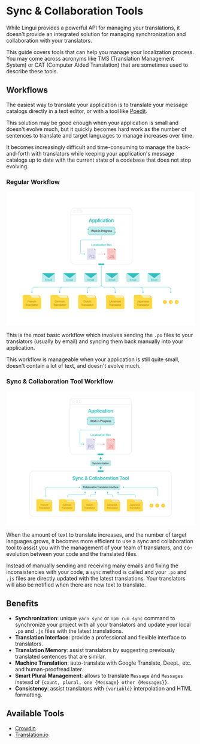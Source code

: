 # Sync & Collaboration Tools

While Lingui provides a powerful API for managing your translations, it doesn't provide an integrated solution for managing synchronization and collaboration with your translators.

This guide covers tools that can help you manage your localization process. You may come across acronyms like TMS (Translation Management System) or CAT (Computer Aided Translation) that are sometimes used to describe these tools.

## Workflows

The easiest way to translate your application is to translate your message catalogs directly in a text editor, or with a tool like [Poedit](https://poedit.net).

This solution may be good enough when your application is small and doesn't evolve much, but it quickly becomes hard work as the number of sentences to translate and target languages to manage increases over time.

It becomes increasingly difficult and time-consuming to manage the back-and-forth with translators while keeping your application's message catalogs up to date with the current state of a codebase that does not stop evolving.

### Regular Workflow

![Translation workflow *without* sync and collaboration tool](../assets/without-collaboration-tool.svg)

This is the most basic workflow which involves sending the `.po` files to your translators (usually by email) and syncing them back manually into your application.

This workflow is manageable when your application is still quite small, doesn't contain a lot of text, and doesn't evolve much.

### Sync & Collaboration Tool Workflow

![Translation workflow *with* sync and collaboration tool](../assets/with-collaboration-tool.svg)

When the amount of text to translate increases, and the number of target languages grows, it becomes more efficient to use a sync and collaboration tool to assist you with the management of your team of translators, and co-evolution between your code and the translated files.

Instead of manually sending and receiving many emails and fixing the inconsistencies with your code, a `sync` method is called and your `.po` and `.js` files are directly updated with the latest translations. Your translators will also be notified when there are new text to translate.

## Benefits

- **Synchronization**: unique `yarn sync` or `npm run sync` command to synchronize your project with all your translators and update your local `.po` and `.js` files with the latest translations.
- **Translation Interface**: provide a professional and flexible interface to translators.
- **Translation Memory**: assist translators by suggesting previously translated sentences that are similar.
- **Machine Translation**: auto-translate with Google Translate, DeepL, etc. and human-proofread later.
- **Smart Plural Management**: allows to translate `Message` and `Messages` instead of `{count, plural, one {Message} other {Messages}}`.
- **Consistency**: assist translators with `{variable}` interpolation and HTML formatting.

## Available Tools

- [Crowdin](/tools/crowdin)
- [Translation.io](/tools/translation-io)
